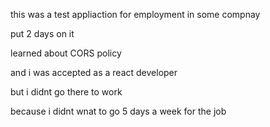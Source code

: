 this was a test appliaction for employment in some compnay

put 2 days on it

learned about CORS policy

and i was accepted as a react developer

but i didnt go there to work

because i didnt wnat to go 5 days a week for the job
